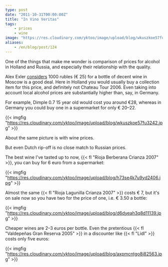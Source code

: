 ```yaml
---
type: post
date: "2011-10-31T00:00:00Z"
title: "In Vino Veritas"
tags:
    - prices
    - wine
image: "https://res.cloudinary.com/yktoo/image/upload/blog/wkuszkoe57fu3242.jpg"
aliases:
    - /en/blog/post/124
---
```


One of the things that make me wonder is comparison of prices for alcohol in Holland and Russia, and especially their relationship with the quality.

Alex Exler [considers](http://exler.ru/blog/item/10711/) 1000 rubles (€ 25) for a bottle of decent wine in Moscow is a good deal. Here in Holland you would usually buy a collection item for this price, and definitely not Chateau Tour 2006. Even taking into account local alcohol prices are substantially higher than, say, in Germany.

<!--more-->

For example, Dimple 0.7 15 year old would cost you around €28, whereas in Germany you could buy one in a supermarket for only € 20­­–22.

{{< imgfig "https://res.cloudinary.com/yktoo/image/upload/blog/wkuszkoe57fu3242.jpg" >}}

About the same picture is with wine prices.

But even Dutch rip-off is no close match to Russian prices.

The best wine I've tasted up to now, {{< fl "Rioja Berberana Crianza 2007" >}}, you can buy for 6 euro from a supermarket:

{{< imgfig "https://res.cloudinary.com/yktoo/image/upload/blog/h73se4k7u9yd2406.jpg" >}}

Almost the same {{< fl "Rioja Lagunilla Crianza 2007" >}} costs € 7, but it's on sale now so you have two for the price of one, i.e. € 3.50 a bottle:

{{< imgfig "https://res.cloudinary.com/yktoo/image/upload/blog/d6dyeah3q8d11139.jpg" >}}

Cheaper wines are 2–3 euros per bottle. Even the pretentious {{< fl "Valdepeñas Gran Reserva 2005" >}} in a discounter like {{< fl "Lidl" >}} costs only five euros:

{{< imgfig "https://res.cloudinary.com/yktoo/image/upload/blog/axpmcntgo8j82563.jpg" >}}
